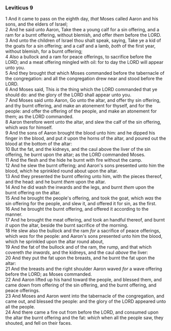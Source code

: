 ### Leviticus 9

1 And it came to pass on the eighth day, *that* Moses called Aaron and his sons, and the elders of Israel;  
2 And he said unto Aaron, Take thee a young calf for a sin offering, and a ram for a burnt offering, without blemish, and offer *them* before the LORD.  
3 And unto the children of Israel thou shalt speak, saying, Take ye a kid of the goats for a sin offering; and a calf and a lamb, *both* of the first year, without blemish, for a burnt offering;  
4 Also a bullock and a ram for peace offerings, to sacrifice before the LORD; and a meat offering mingled with oil: for to day the LORD will appear unto you.  
5 And they brought *that* which Moses commanded before the tabernacle of the congregation: and all the congregation drew near and stood before the LORD.  
6 And Moses said, This *is* the thing which the LORD commanded that ye should do: and the glory of the LORD shall appear unto you.  
7 And Moses said unto Aaron, Go unto the altar, and offer thy sin offering, and thy burnt offering, and make an atonement for thyself, and for the people: and offer the offering of the people, and make an atonement for them; as the LORD commanded.  
8 Aaron therefore went unto the altar, and slew the calf of the sin offering, which *was* for himself.  
9 And the sons of Aaron brought the blood unto him: and he dipped his finger in the blood, and put *it* upon the horns of the altar, and poured out the blood at the bottom of the altar:  
10 But the fat, and the kidneys, and the caul above the liver of the sin offering, he burnt upon the altar; as the LORD commanded Moses.  
11 And the flesh and the hide he burnt with fire without the camp.  
12 And he slew the burnt offering; and Aaron's sons presented unto him the blood, which he sprinkled round about upon the altar.  
13 And they presented the burnt offering unto him, with the pieces thereof, and the head: and he burnt *them* upon the altar.  
14 And he did wash the inwards and the legs, and burnt *them* upon the burnt offering on the altar.  
15 And he brought the people's offering, and took the goat, which *was* the sin offering for the people, and slew it, and offered it for sin, as the first.  
16 And he brought the burnt offering, and offered it according to the manner.  
17 And he brought the meat offering, and took an handful thereof, and burnt *it* upon the altar, beside the burnt sacrifice of the morning.  
18 He slew also the bullock and the ram *for* a sacrifice of peace offerings, which *was* for the people: and Aaron's sons presented unto him the blood, which he sprinkled upon the altar round about,  
19 And the fat of the bullock and of the ram, the rump, and that which covereth *the inwards*, and the kidneys, and the caul *above* the liver:  
20 And they put the fat upon the breasts, and he burnt the fat upon the altar:  
21 And the breasts and the right shoulder Aaron waved *for* a wave offering before the LORD; as Moses commanded.  
22 And Aaron lifted up his hand toward the people, and blessed them, and came down from offering of the sin offering, and the burnt offering, and peace offerings.  
23 And Moses and Aaron went into the tabernacle of the congregation, and came out, and blessed the people: and the glory of the LORD appeared unto all the people.  
24 And there came a fire out from before the LORD, and consumed upon the altar the burnt offering and the fat: *which* when all the people saw, they shouted, and fell on their faces.  
